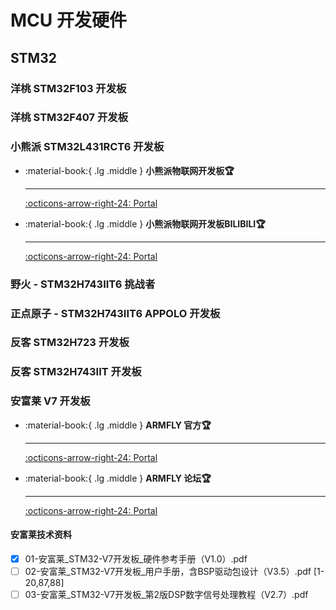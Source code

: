 # MCU 开发硬件

## STM32

### 洋桃 STM32F103 开发板

### 洋桃 STM32F407 开发板

### 小熊派 STM32L431RCT6 开发板

<div class="grid cards" markdown>


-   :material-book:{ .lg .middle } __小熊派物联网开发板🏆__

    ---

    [:octicons-arrow-right-24: <a href="https://www.bearpi.cn/dev_board/bearpi/iot/std/" target="_blank"> Portal </a>](#)

-   :material-book:{ .lg .middle } __小熊派物联网开发板BILIBILI🏆__

    ---

    [:octicons-arrow-right-24: <a href="https://www.bilibili.com/video/BV1S5411x71A/?p=1" target="_blank"> Portal </a>](#)
</div>

### 野火 - STM32H743IIT6 挑战者

### 正点原子 - STM32H743IIT6 APPOLO 开发板

### 反客 STM32H723 开发板

### 反客 STM32H743IIT 开发板

### 安富莱 V7 开发板

<div class="grid cards" markdown>


-   :material-book:{ .lg .middle } __ARMFLY 官方🏆__

    ---

    [:octicons-arrow-right-24: <a href="https://www.anfulai.cn/index.shtml" target="_blank"> Portal </a>](#)

-   :material-book:{ .lg .middle } __ARMFLY 论坛🏆__

    ---

    [:octicons-arrow-right-24: <a href="https://www.armbbs.cn/" target="_blank"> Portal </a>](#)

</div>

#### 安富莱技术资料

- [x] 01-安富莱_STM32-V7开发板_硬件参考手册（V1.0）.pdf
- [ ] 02-安富莱_STM32-V7开发板_用户手册，含BSP驱动包设计（V3.5）.pdf [1-20,87,88]
- [ ] 03-安富莱_STM32-V7开发板_第2版DSP数字信号处理教程（V2.7）.pdf